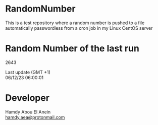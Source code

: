 # RandomNumber    
This is a test repository where a random number is pushed to a file automatically passwordless from a cron job in my Linux CentOS server    
# Random Number of the last run   
2643
      
Last update (GMT +1)    
06/12/23 06:00:01
# Developer    
Hamdy Abou El Anein   
hamdy.aea@protonmail.com
